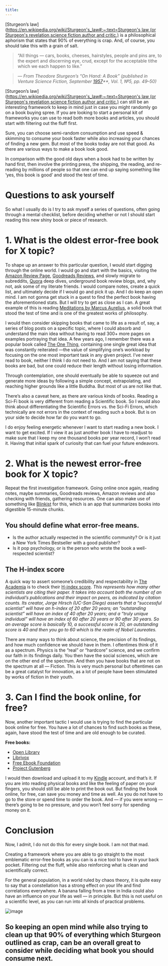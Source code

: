```yaml
---
title: 
--- 
```


[Sturgeon’s law]([https://en.wikipedia.org/wiki/Sturgeon's_law#:~:text=Sturgeon's law (or Sturgeon's revelation,science fiction author and critic.)](https://en.wikipedia.org/wiki/Sturgeon%27s_law#:~:text=Sturgeon's%20law%20(or%20Sturgeon's%20revelation,science%20fiction%20author%20and%20critic.)) is a philosophical aphorism that states that 90% of everything is crap. And, of course, you should take this with a grain of salt.
> “All things — cars, books, cheeses, hairstyles, people and pins are, to the expert and discerning eye, crud, except for the acceptable tithe which we each happen to like.”

> *— From Theodore Sturgeon’s “On Hand: A Book” (published in Venture Science Fiction, September* *[1957](https://archive.org/details/Venture_v01n05_1957-09_Gorgon776/)**, Vol. 1, №5, pp. 49–50)*


[Sturgeon’s law]([https://en.wikipedia.org/wiki/Sturgeon's_law#:~:text=Sturgeon's law (or Sturgeon's revelation,science fiction author and critic.)](https://en.wikipedia.org/wiki/Sturgeon%27s_law#:~:text=Sturgeon's%20law%20(or%20Sturgeon's%20revelation,science%20fiction%20author%20and%20critic.)) can still be an interesting framework to keep in mind just in case you might randomly go on a book buying spree. If you are looking to start a personal kit of frameworks you can use to read both more books and articles, you should start with filtering out the fluff first.

Sure, you can choose semi-random consumption and use speed & skimming to consume your book faster while also increasing your chances of finding a new gem. But most of the books today are not that good. As there are various ways to make a book look good.

In comparison with the good old days when a book had to be written by hand first, then involve the printing press, the shipping, the reading, and re-reading by millions of people so that one can end up saying something like ‘yes, this book is good’ and stood the test of time.

# **Questions to ask yourself**


So what I usually do is I try to ask myself a series of questions, often going through a mental checklist, before deciding whether or not I should start reading this new shiny book or piece of research.

# **1. What is the oldest error-free book for X topic?**


To shape up an answer to this particular question, I would start digging through the online world. I would go and start with the basics, visiting the [Amazon Review Page](https://www.amazon.com/gp/help/customer/display.html?nodeId=G3UA5WC5S5UUKB5G), [Goodreads Reviews](https://www.goodreads.com/shelf/show/book-reviews), and slowly migrate to subreddits, [Quora](https://en.wikipedia.org/wiki/Quora) deep dives, underground book review blogs, and, why not, ask some of my literate friends. I would compare notes, create a quick list, and ultimately decide if I would go and pick it up. And I do keep an open mind. I am not gonna get stuck in a quest to find the perfect book having the aforementioned stats. But I will try to get as close as I can. A great example of this is reading [Meditations by Marcus Aurelius](https://en.wikipedia.org/wiki/Meditations), a solid book that stood the test of time and is one of the greatest works of philosophy.

I would then consider skipping books that came to life as a result of, say, a series of blog posts on a specific topic, where I could absorb and understand the main idea without having to read 300+ more pages on examples portraying that idea. A few years ago, I remember there was a popular book called [The One Thing](https://en.wikipedia.org/wiki/The_One_Thing_(book)), containing one single great idea that was constantly reiterated —the value of simplifying one’s workload by focusing on the one most important task in any given project. I’ve never read to book, neither I think I do not need to. And I am not saying that these books are bad, but one could reduce their length without losing information.

Through contemplation, one should eventually be able to squeeze out and generate more ideas by following a simple concept, extrapolating, and reaching higher grounds like a little Buddha. But most of us are not like that.

There’s also a caveat here, as there are various kinds of books. Reading a Sci-Fi book is very different from reading a Scientific book. So I would also think about differentiating the Scientific Errors vs. the Sci-Fi Errors, which technically are not errors in the context of reading such a book. But is on your side to decide how far do you want to go.

I do enjoy feeling energetic whenever I want to start reading a new book. I want to get excited. If I view it as just another book I have to readjust to make sure that I keep my one thousand books per year record, I won’t read it. Having that initial spark of curiosity that can fuel your future endeavors.

# **2. What is the newest error-free book for X topic?**


Repeat the first investigation framework. Going online once again, reading notes, maybe summaries, Goodreads reviews, Amazon reviews and also checking with friends, gathering resources. One can also make use of something like [Blinkist](https://www.blinkist.com/) for this, which is an app that summarizes books into digestible 15-minute chunks.

## **You should define what error-free means.**

- Is the author actually respected in the scientific community? Or is it just a New York Times Bestseller with a good publisher?
- Is it pop psychology, or is the person who wrote the book a well-respected scientist?

## **The H-index score**


A quick way to assert someone’s credibility and respectability in [The Academia](https://en.wikipedia.org/wiki/Academia_(disambiguation)) is to check their [H-index score](https://en.wikipedia.org/wiki/H-index#:~:text=among%20different%20fields.-,Calculation,with%203%20or%20more%20citations.). *This represents how many other scientists are citing their paper. It takes into account both the number of an individual’s publications and their impact on peers, as indicated by citation counts. Its creator, Jorge Hirsch (UC-San Diego) asserts that a “successful scientist” will have an h-index of 20 after 20 years; an “outstanding scientist” will have an index of 40 after 20 years; and a “truly unique individual” will have an index of 60 after 20 years or 90 after 30 years. So an average score is basically 10, a successful score is 20, an outstanding score is 40 and then you go to 60 which is the realm of Nobel Laureates.*

There are many ways to think about science, the precision of its findings, and how much confidence we should have in them. I oftentimes think of it as a spectrum. Physics is the “real” or “hardcore” science, and we confirm our faith in its findings daily. You then have the social sciences, which are on the other end of the spectrum. And then you have books that are not on the spectrum at all — Fiction. This is very much personal but oftentimes can be a great catalyst for innovation, as a lot of people have been stimulated by works of fiction in their youth.

# **3. Can I find the book online, for free?**


Now, another important tactic I would use is trying to find the particular book online for free. You have a lot of chances to find such books as these, again, have stood the test of time and are old enough to be curated.

**Free books:**


- [Open Library](https://openlibrary.org/)
- [Librivox](https://librivox.org/)
- [Free Ebook Foundation](https://ebookfoundation.org/)
- [Project Gutenberg](https://www.gutenberg.org/)

I would then download and upload it to my [Kindle](https://en.wikipedia.org/wiki/Amazon_Kindle) account, and that’s it. If you are into reading physical books and like the feeling of paper on your fingers, you should still be able to print the book out. But finding the book online, for free, can save you money and time as well. As you do not have to go to the store or spend time to order the book. And — if you were wrong — there’s going to be no pressure, and you won’t feel sorry for spending money on it.

# **Conclusion**


Now, I admit, I do not do this for every single book. I am not that mad.

Creating a framework where you are able to go straight to the most emblematic error-free books as you can is a nice tool to have in your back pocket. Filtering out the fluff, while also reinforcing what is clean and scientifically correct.

For the general population, in a world ruled by chaos theory, it is quite easy to say that a constellation has a strong effect on your life and find correlations everywhere. A banana falling from a tree in India could also have an influence on your life as well — in principle. But this is not useful on a scientific level, as you can run into all kinds of practical problems.

![image](https://res.craft.do/user/full/78991a71-3e99-e195-9b3c-47bb26f1e234/doc/53BD9828-2BDD-445D-800C-09121C192C40/64D58D73-FA24-449C-A111-9A08C24EC466_2/W24B8hQVwvju8QfSUbMkAykhTHh5oFkxx6cGiYSdYmAz/1WiNIvq0-yqJlIvSeIWXeFw.png)

So keeping an open mind while also trying to clean up that 90% of everything which Sturgeon outlined as crap, can be an overall great to consider while deciding what book you should consume next.
----
